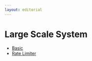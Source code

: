 ```yaml
---
layout: editorial
---
```


# Large Scale System

* [Basic](basic.md)
* [Rate Limiter](rate-limiter.md)
